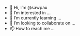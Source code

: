 - 👋 Hi, I’m @sawpau
- 👀 I’m interested in ...
- 🌱 I’m currently learning ...
- 💞️ I’m looking to collaborate on ...
- 📫 How to reach me ...

<!---
sawpau/sawpau is a ✨ special ✨ repository because its `README.md` (this file) appears on your GitHub profile.
You can click the Preview link to take a look at your changes.
--->
